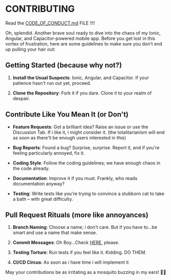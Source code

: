# CONTRIBUTING

Read the [CODE_OF_CONDUCT.md](https://github.com/pazDontExist/mental-space-app/blob/master/CODE_OF_CONDUCT.md) FILE !!!!

Oh, splendid. Another brave soul ready to dive into the chaos of my Ionic, Angular, and Capacitor-powered mobile app. 
Before you get lost in this vortex of frustration, here are some guidelines to make sure you don't end up pulling your hair out:

## Getting Started (because why not?)

1. **Install the Usual Suspects**: Ionic, Angular, and Capacitor. If your patience hasn't run out yet, proceed.

2. **Clone the Repository**: Fork it if you dare. Clone it to your realm of despair.

## Contribute Like You Mean It (or Don't)

- **Feature Requests**: Got a brilliant idea? Raise an issue or use the Discussion Tab. If i like it, i might consider it. (the totalitarianism will end as soon as there'll be enough users interested in this)

- **Bug Reports**: Found a bug? Surprise, surprise. Report it, and if you're feeling particularly annoyed, fix it.

- **Coding Style**: Follow the coding guidelines; we have enough chaos in the code already.

- **Documentation**: Improve it if you must. Frankly, who reads documentation anyway?

- **Testing**: Write tests like you're trying to convince a stubborn cat to take a bath – with great difficulty.

## Pull Request Rituals (more like annoyances)

1. **Branch Naming**: Choose a name; i don't care. But if you have to...be smart and use a name that make sense.

2. **Commit Messages**: Oh Boy...Check [HERE](https://www.conventionalcommits.org/en/v1.0.0/), please.

3. **Testing Torture**: Run tests if you feel like it. Kidding. DO THEM.

4. **CI/CD Circus**: As soon as i have time i will implement it

May your contributions be as irritating as a mosquito buzzing in my ears! 🦟🤬
